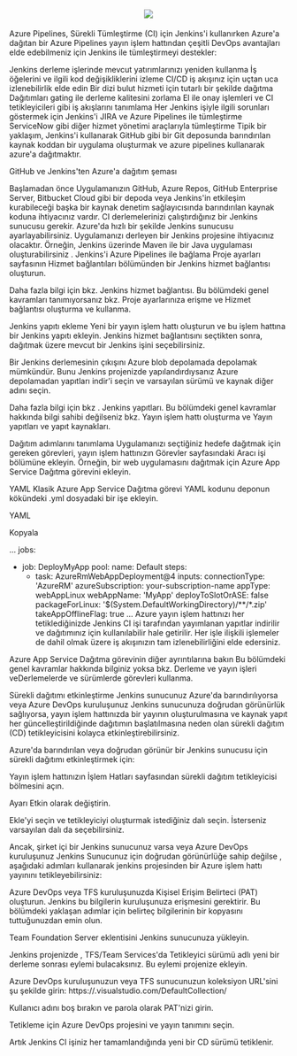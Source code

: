 <h1 align="center"><img src="https://upload.wikimedia.org/wikipedia/commons/e/e9/Jenkins_logo.svg"/></h1>


Azure Pipelines, Sürekli Tümleştirme (CI) için Jenkins'i kullanırken Azure'a dağıtan bir Azure Pipelines yayın işlem hattından çeşitli DevOps avantajları elde edebilmeniz için Jenkins ile tümleştirmeyi destekler:

Jenkins derleme işlerinde mevcut yatırımlarınızı yeniden kullanma
İş öğelerini ve ilgili kod değişikliklerini izleme
CI/CD iş akışınız için uçtan uca izlenebilirlik elde edin
Bir dizi bulut hizmeti için tutarlı bir şekilde dağıtma
Dağıtımları gating ile derleme kalitesini zorlama
El ile onay işlemleri ve CI tetikleyicileri gibi iş akışlarını tanımlama
Her Jenkins işiyle ilgili sorunları göstermek için Jenkins'i JIRA ve Azure Pipelines ile tümleştirme
ServiceNow gibi diğer hizmet yönetimi araçlarıyla tümleştirme
Tipik bir yaklaşım, Jenkins'i kullanarak GitHub gibi bir Git deposunda barındırılan kaynak koddan bir uygulama oluşturmak ve azure pipelines kullanarak azure'a dağıtmaktır.

GitHub ve Jenkins'ten Azure'a dağıtım şeması

Başlamadan önce
Uygulamanızın GitHub, Azure Repos, GitHub Enterprise Server, Bitbucket Cloud gibi bir depoda veya Jenkins'in etkileşim kurabileceği başka bir kaynak denetim sağlayıcısında barındırılan kaynak koduna ihtiyacınız vardır.
CI derlemelerinizi çalıştırdığınız bir Jenkins sunucusu gerekir. Azure'da hızlı bir şekilde Jenkins sunucusu ayarlayabilirsiniz.
Uygulamanızı derleyen bir Jenkins projesine ihtiyacınız olacaktır. Örneğin, Jenkins üzerinde Maven ile bir Java uygulaması oluşturabilirsiniz .
Jenkins'i Azure Pipelines ile bağlama
Proje ayarları sayfasının Hizmet bağlantıları bölümünden bir Jenkins hizmet bağlantısı oluşturun.

Daha fazla bilgi için bkz. Jenkins hizmet bağlantısı. Bu bölümdeki genel kavramları tanımıyorsanız bkz. Proje ayarlarınıza erişme ve Hizmet bağlantısı oluşturma ve kullanma.

Jenkins yapıtı ekleme
Yeni bir yayın işlem hattı oluşturun ve bu işlem hattına bir Jenkins yapıtı ekleyin. Jenkins hizmet bağlantısını seçtikten sonra, dağıtmak üzere mevcut bir Jenkins işini seçebilirsiniz.

Bir Jenkins derlemesinin çıkışını Azure blob depolamada depolamak mümkündür. Bunu Jenkins projenizde yapılandırdıysanız Azure depolamadan yapıtları indir'i seçin ve varsayılan sürümü ve kaynak diğer adını seçin.

Daha fazla bilgi için bkz . Jenkins yapıtları. Bu bölümdeki genel kavramlar hakkında bilgi sahibi değilseniz bkz. Yayın işlem hattı oluşturma ve Yayın yapıtları ve yapıt kaynakları.

Dağıtım adımlarını tanımlama
Uygulamanızı seçtiğiniz hedefe dağıtmak için gereken görevleri, yayın işlem hattınızın Görevler sayfasındaki Aracı işi bölümüne ekleyin. Örneğin, bir web uygulamasını dağıtmak için Azure App Service Dağıtma görevini ekleyin.

YAML
Klasik
Azure App Service Dağıtma görevi YAML kodunu deponun kökündeki .yml dosyadaki bir işe ekleyin.

YAML

Kopyala

...
jobs:
- job: DeployMyApp
  pool:
    name: Default
  steps:
  - task: AzureRmWebAppDeployment@4
    inputs:
      connectionType: 'AzureRM'
      azureSubscription: your-subscription-name
      appType: webAppLinux
      webAppName: 'MyApp'
      deployToSlotOrASE: false
      packageForLinux: '$(System.DefaultWorkingDirectory)/**/*.zip'
      takeAppOfflineFlag: true
...
Azure yayın işlem hattınızı her tetiklediğinizde Jenkins CI işi tarafından yayımlanan yapıtlar indirilir ve dağıtımınız için kullanılabilir hale getirilir. Her işle ilişkili işlemeler de dahil olmak üzere iş akışınızın tam izlenebilirliğini elde edersiniz.

Azure App Service Dağıtma görevinin diğer ayrıntılarına bakın Bu bölümdeki genel kavramlar hakkında bilginiz yoksa bkz. Derleme ve yayın işleri veDerlemelerde ve sürümlerde görevleri kullanma.

Sürekli dağıtımı etkinleştirme
Jenkins sunucunuz Azure'da barındırılıyorsa veya Azure DevOps kuruluşunuz Jenkins sunucunuza doğrudan görünürlük sağlıyorsa, yayın işlem hattınızda bir yayının oluşturulmasına ve kaynak yapıt her güncelleştirildiğinde dağıtımın başlatılmasına neden olan sürekli dağıtım (CD) tetikleyicisini kolayca etkinleştirebilirsiniz.

Azure'da barındırılan veya doğrudan görünür bir Jenkins sunucusu için sürekli dağıtımı etkinleştirmek için:

Yayın işlem hattınızın İşlem Hatları sayfasından sürekli dağıtım tetikleyicisi bölmesini açın.

Ayarı Etkin olarak değiştirin.

Ekle'yi seçin ve tetikleyiciyi oluşturmak istediğiniz dalı seçin. İsterseniz varsayılan dalı da seçebilirsiniz.

Ancak, şirket içi bir Jenkins sunucunuz varsa veya Azure DevOps kuruluşunuz Jenkins Sunucunuz için doğrudan görünürlüğe sahip değilse , aşağıdaki adımları kullanarak jenkins projesinden bir Azure işlem hattı yayınını tetikleyebilirsiniz:

Azure DevOps veya TFS kuruluşunuzda Kişisel Erişim Belirteci (PAT) oluşturun. Jenkins bu bilgilerin kuruluşunuza erişmesini gerektirir. Bu bölümdeki yaklaşan adımlar için belirteç bilgilerinin bir kopyasını tuttuğunuzdan emin olun.

Team Foundation Server eklentisini Jenkins sunucunuza yükleyin.

Jenkins projenizde , TFS/Team Services'da Tetikleyici sürümü adlı yeni bir derleme sonrası eylemi bulacaksınız. Bu eylemi projenize ekleyin.

Azure DevOps kuruluşunuzun veya TFS sunucunuzun koleksiyon URL'sini şu şekilde girin: https://<accountname>.visualstudio.com/DefaultCollection/

Kullanıcı adını boş bırakın ve parola olarak PAT'nizi girin.

Tetikleme için Azure DevOps projesini ve yayın tanımını seçin.

Artık Jenkins CI işiniz her tamamlandığında yeni bir CD sürümü tetiklenir.
